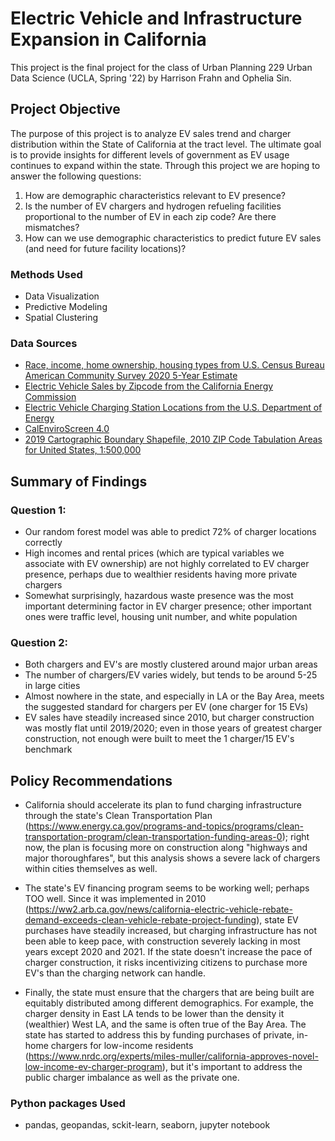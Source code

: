 # Electric Vehicle and Infrastructure Expansion in California

This project is the final project for the class of Urban Planning 229 Urban Data Science (UCLA, Spring '22) by Harrison Frahn and Ophelia Sin. 

## Project Objective
The purpose of this project is to analyze EV sales trend and charger distribution within the State of California at the tract level. The ultimate goal is to provide insights for different levels of government as EV usage continues to expand within the state.
Through this project we are hoping to answer the following questions:
1. How are demographic characteristics relevant to EV presence? 
2. Is the number of EV chargers and hydrogen refueling facilities proportional to the number of EV in each zip code? Are there mismatches?
3. How can we use demographic characteristics to predict future EV sales (and need for future facility locations)?

### Methods Used
- Data Visualization
- Predictive Modeling
- Spatial Clustering

### Data Sources
- [Race, income, home ownership, housing types from U.S. Census Bureau American Community Survey 2020 5-Year Estimate](https://www.census.gov/programs-surveys/acs)
- [Electric Vehicle Sales by Zipcode from the California Energy Commission](https://www.energy.ca.gov/files/zev-and-infrastructure-stats-data)
- [Electric Vehicle Charging Station Locations from the U.S. Department of Energy](https://afdc.energy.gov/fuels/electricity_locations.html#/find/nearest?fuel=ELEC)
- [CalEnviroScreen 4.0](https://oehha.ca.gov/calenviroscreen/report/calenviroscreen-40)
- [2019 Cartographic Boundary Shapefile, 2010 ZIP Code Tabulation Areas for United States, 1:500,000](https://catalog.data.gov/dataset/2019-cartographic-boundary-shapefile-2010-zip-code-tabulation-areas-for-united-states-1-500000)

## Summary of Findings

### Question 1:
- Our random forest model was able to predict 72% of charger locations correctly
- High incomes and rental prices (which are typical variables we associate with EV ownership) are not highly correlated to EV charger presence, perhaps due to wealthier residents having more private chargers
- Somewhat surprisingly, hazardous waste presence was the most important determining factor in EV charger presence; other important ones were  traffic level, housing unit number, and white population 
### Question 2: 
- Both chargers and EV's are mostly clustered around major urban areas
- The number of chargers/EV varies widely, but tends to be around 5-25 in large cities
- Almost nowhere in the state, and especially in LA or the Bay Area, meets the suggested standard for chargers per EV (one charger for 15 EVs)
- EV sales have steadily increased since 2010, but charger construction was mostly flat until 2019/2020; even in those years of greatest charger construction, not enough were built to meet the 1 charger/15 EV's benchmark


## Policy Recommendations
- California should accelerate its plan to fund charging infrastructure through the state's Clean Transportation Plan (https://www.energy.ca.gov/programs-and-topics/programs/clean-transportation-program/clean-transportation-funding-areas-0); right now, the plan is focusing more on construction along "highways and major thoroughfares", but this analysis shows a severe lack of chargers within cities themselves as well. 

- The state's EV financing program seems to be working well; perhaps TOO well. Since it was implemented in 2010 (https://ww2.arb.ca.gov/news/california-electric-vehicle-rebate-demand-exceeds-clean-vehicle-rebate-project-funding), state EV purchases have steadily increased, but charging infrastructure has not been able to keep pace, with construction severely lacking in most years except 2020 and 2021. If the state doesn't increase the pace of charger construction, it risks incentivizing citizens to purchase more EV's than the charging network can handle. 

- Finally, the state must ensure that the chargers that are being built are equitably distributed among different demographics. For example, the charger density in East LA tends to be lower than the density it (wealthier) West LA, and the same is often true of the Bay Area. The state has started to address this by funding purchases of private, in-home chargers for low-income residents (https://www.nrdc.org/experts/miles-muller/california-approves-novel-low-income-ev-charger-program), but it's important to address the public charger imbalance as well as the private one.

### Python packages Used
- pandas, geopandas, sckit-learn, seaborn, jupyter notebook
